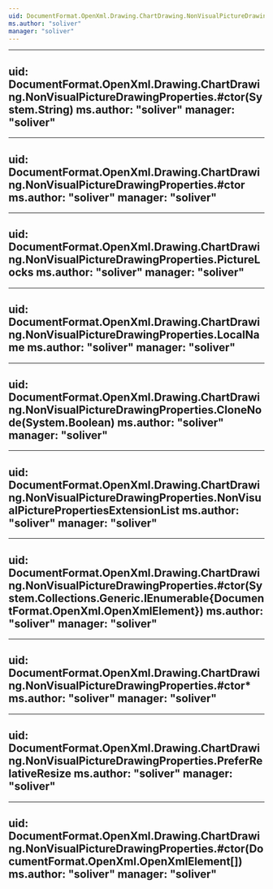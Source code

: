 ```yaml
---
uid: DocumentFormat.OpenXml.Drawing.ChartDrawing.NonVisualPictureDrawingProperties
ms.author: "soliver"
manager: "soliver"
---
```


---
uid: DocumentFormat.OpenXml.Drawing.ChartDrawing.NonVisualPictureDrawingProperties.#ctor(System.String)
ms.author: "soliver"
manager: "soliver"
---

---
uid: DocumentFormat.OpenXml.Drawing.ChartDrawing.NonVisualPictureDrawingProperties.#ctor
ms.author: "soliver"
manager: "soliver"
---

---
uid: DocumentFormat.OpenXml.Drawing.ChartDrawing.NonVisualPictureDrawingProperties.PictureLocks
ms.author: "soliver"
manager: "soliver"
---

---
uid: DocumentFormat.OpenXml.Drawing.ChartDrawing.NonVisualPictureDrawingProperties.LocalName
ms.author: "soliver"
manager: "soliver"
---

---
uid: DocumentFormat.OpenXml.Drawing.ChartDrawing.NonVisualPictureDrawingProperties.CloneNode(System.Boolean)
ms.author: "soliver"
manager: "soliver"
---

---
uid: DocumentFormat.OpenXml.Drawing.ChartDrawing.NonVisualPictureDrawingProperties.NonVisualPicturePropertiesExtensionList
ms.author: "soliver"
manager: "soliver"
---

---
uid: DocumentFormat.OpenXml.Drawing.ChartDrawing.NonVisualPictureDrawingProperties.#ctor(System.Collections.Generic.IEnumerable{DocumentFormat.OpenXml.OpenXmlElement})
ms.author: "soliver"
manager: "soliver"
---

---
uid: DocumentFormat.OpenXml.Drawing.ChartDrawing.NonVisualPictureDrawingProperties.#ctor*
ms.author: "soliver"
manager: "soliver"
---

---
uid: DocumentFormat.OpenXml.Drawing.ChartDrawing.NonVisualPictureDrawingProperties.PreferRelativeResize
ms.author: "soliver"
manager: "soliver"
---

---
uid: DocumentFormat.OpenXml.Drawing.ChartDrawing.NonVisualPictureDrawingProperties.#ctor(DocumentFormat.OpenXml.OpenXmlElement[])
ms.author: "soliver"
manager: "soliver"
---
